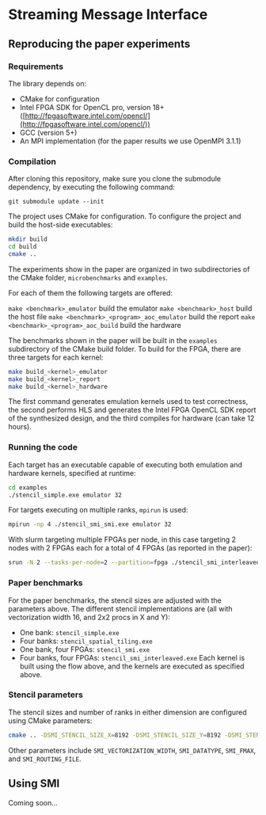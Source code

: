 # Streaming Message Interface

## Reproducing  the paper experiments

### Requirements

The library depends on:

* CMake for configuration 
* Intel FPGA SDK for OpenCL pro, version 18+ ([http://fpgasoftware.intel.com/opencl/](http://fpgasoftware.intel.com/opencl/))
* GCC (version 5+)
* An MPI implementation (for the paper results we use OpenMPI 3.1.1)

### Compilation

After cloning this repository, make sure you clone the submodule dependency, by executing the following command:

```
git submodule update --init
```

The project uses CMake for configuration. To configure the project and build the host-side executables:

```bash
mkdir build
cd build
cmake .. 
```
The experiments show in the paper are organized in two subdirectories of the CMake folder, `microbenchmarks` and `examples`.

For each of them the following targets are offered:

`make <benchmark>_emulator` build the emulator
`make <benchmark>_host` build the host file
`make <benchmark>_<program>_aoc_emulator` build the report
`make <benchmark>_<program>_aoc_build` build the hardware


The benchmarks shown in the paper will be built in the `examples` subdirectory of the CMake build folder. To build for the FPGA, there are three targets for each kernel:

```bash
make build_<kernel>_emulator
make build_<kernel>_report
make build_<kernel>_hardware
```

The first command generates emulation kernels used to test correctness, the second performs HLS and generates the Intel FPGA OpenCL SDK report of the synthesized design, and the third compiles for hardware (can take 12 hours). 

### Running the code

Each target has an executable capable of executing both emulation and hardware kernels, specified at runtime:

```bash
cd examples
./stencil_simple.exe emulator 32
```

For targets executing on multiple ranks, `mpirun` is used:

```bash
mpirun -np 4 ./stencil_smi_smi.exe emulator 32
```

With slurm targeting multiple FPGAs per node, in this case targeting 2 nodes with 2 FPGAs each for a total of 4 FPGAs (as reported in the paper):

```bash
srun -N 2 --tasks-per-node=2 --partition=fpga ./stencil_smi_interleaved.exe hardware 32
```

### Paper benchmarks

For the paper benchmarks, the stencil sizes are adjusted with the parameters above.
The different stencil implementations are (all with vectorization width 16, and 2x2 procs in X and Y):
- One bank: `stencil_simple.exe`
- Four banks: `stencil_spatial_tiling.exe`
- One bank, four FPGAs: `stencil_smi.exe`
- Four banks, four FPGAs: `stencil_smi_interleaved.exe`
Each kernel is built using the flow above, and the kernels are executed as specified above.

### Stencil parameters

The stencil sizes and number of ranks in either dimension are configured using CMake parameters:

```bash
cmake .. -DSMI_STENCIL_SIZE_X=8192 -DSMI_STENCIL_SIZE_Y=8192 -DSMI_STENCIL_NUM_PROCS_X=2 -DSMI_STENCIL_NUM_PROCS_Y=2
```

Other parameters include `SMI_VECTORIZATION_WIDTH`, `SMI_DATATYPE`, `SMI_FMAX`, and `SMI_ROUTING_FILE`.

## Using SMI

Coming soon...
